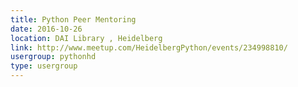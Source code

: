 ```yaml
---
title: Python Peer Mentoring
date: 2016-10-26
location: DAI Library , Heidelberg
link: http://www.meetup.com/HeidelbergPython/events/234998810/
usergroup: pythonhd
type: usergroup
---
```

